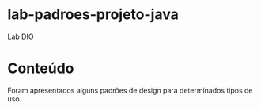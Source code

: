 # lab-padroes-projeto-java
Lab DIO

# Conteúdo
Foram apresentados alguns padrões de design para determinados tipos de uso.

